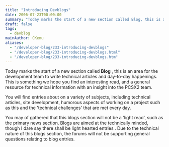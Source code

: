 ```yaml
---
title: "Introducing Devblogs"
date: 2006-07-23T00:00:00
summary: "Today marks the start of a new section called Blog, this is an area for the development team to write technical articles and day-to-day happenings"
draft: false
tags:
  - devblog
mainAuthor: CKemu
aliases:
  - "/developer-blog/233-introducing-devblogs"
  - "/developer-blog/233-introducing-devblogs.html"
  - "/developer-blog/233-introducing-devblogs.htm"
---
```


Today marks the start of a new section called **Blog** , this is an area
for the development team to write technical articles and day-to-day
happenings. This is something we hope you find an interesting read, and
a general resource for technical information with an insight into the
PCSX2 team.

You will find entries about on a variety of subjects, including
technical articles, site development, humorous aspects of working on a
project such as this and the 'technical challenges' that are met every
day.

You may of gathered that this blogs section will not be a 'light read',
such as the primary news section. Blogs are aimed at the technically
minded, though I dare say there shall be light hearted entries . Due to
the technical nature of this blogs section, the forums will not be
supporting general questions relating to blog entries.
